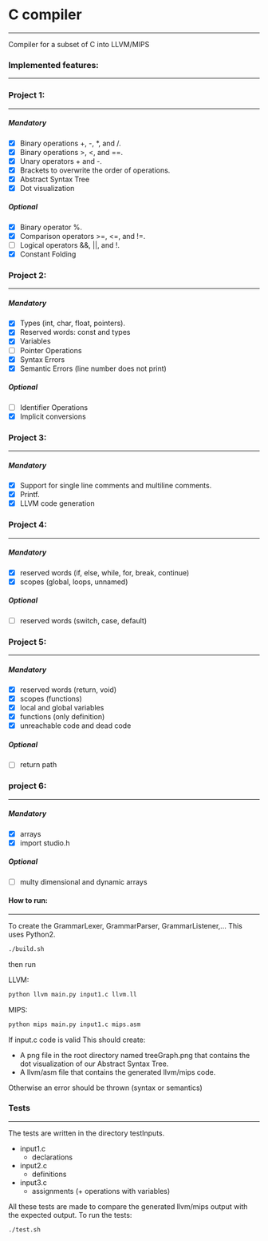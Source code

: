 # C compiler
---

Compiler for a subset of C into LLVM/MIPS
### Implemented features:
---
### Project 1:
---

##### Mandatory

* [x] Binary operations +, -, *, and /. 
* [x] Binary operations >, <, and ==. &nbsp;&nbsp;&nbsp;&nbsp;&nbsp;&nbsp;&nbsp;&nbsp;&nbsp;&nbsp;&nbsp;&nbsp; 
* [x] Unary operators + and -.
* [x] Brackets to overwrite the order of operations.
* [x] Abstract Syntax Tree
* [x] Dot visualization

##### Optional

* [x]  Binary operator %.
* [x]  Comparison operators >=, <=, and !=.
* [ ]  Logical operators &&, ||, and !.
* [x] Constant Folding

### Project 2:
---
##### Mandatory
* [x] Types (int, char, float, pointers).
* [x] Reserved words: const and types
* [x] Variables
* [ ] Pointer Operations
* [x] Syntax Errors
* [x] Semantic Errors (line number does not print)

##### Optional
* [ ] Identifier Operations
* [x] Implicit conversions

### Project 3:
---
##### Mandatory
* [x] Support for single line comments and multiline comments.
* [x] Printf.
* [x] LLVM code generation &nbsp;&nbsp;

### Project 4:
---
##### Mandatory
* [x] reserved words (if, else, while, for, break, continue)
* [x] scopes (global, loops, unnamed)

##### Optional
* [ ] reserved words (switch, case, default)

### Project 5:
---
##### Mandatory
* [x] reserved words (return, void)
* [x] scopes (functions)
* [x] local and global variables
* [x] functions (only definition)
* [x] unreachable code and dead code

##### Optional
* [ ] return path

### project 6:
---
##### Mandatory
* [x] arrays
* [x] import studio.h

##### Optional
* [ ] multy dimensional and dynamic arrays

#### How to run:
---
To create the GrammarLexer, GrammarParser, GrammarListener,... This uses Python2.
```bash
./build.sh
```
then run

LLVM:
``` bash
python llvm main.py input1.c llvm.ll
```
MIPS:
``` bash
python mips main.py input1.c mips.asm
```
If input.c code is valid This should create:
* A png file in the root directory named treeGraph.png that contains the dot visualization of our Abstract Syntax Tree.
* A llvm/asm  file that contains the generated llvm/mips code. 

Otherwise an error should be thrown (syntax or semantics)

### Tests
---
The tests are written in the directory testInputs.
* input1.c
    * declarations
* input2.c
    * definitions
* input3.c
    * assignments (+ operations with variables)

All these tests are made to compare the generated llvm/mips output with the expected output.
To run the tests:
```bash
./test.sh
```
